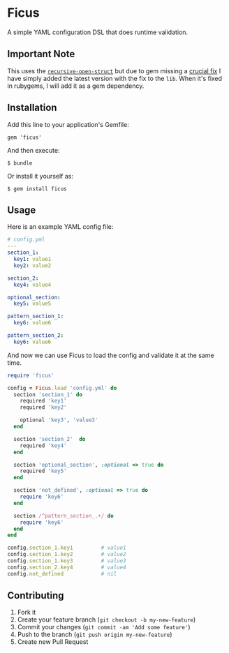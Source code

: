 # Ficus

A simple YAML configuration DSL that does runtime validation.

## Important Note
This uses the [`recursive-open-struct`](https://github.com/aetherknight/recursive-open-struct) but due to gem missing a [crucial fix](https://github.com/aetherknight/recursive-open-struct/commit/0c16caa1b9a19d12e97829f02083f0b7d21f0100) 
I have simply added the latest version with the fix to the `lib`. When it's fixed in rubygems, I will add it as a gem dependency.

## Installation

Add this line to your application's Gemfile:

    gem 'ficus'

And then execute:

    $ bundle

Or install it yourself as:

    $ gem install ficus

## Usage

Here is an example YAML config file:

```yaml
# config.yml
---
section_1:
  key1: value1
  key2: value2

section_2:
  key4: value4

optional_section:
  key5: value5

pattern_section_1:
  key6: value6

pattern_section_2:
  key6: value6

```

And now we can use Ficus to load the config and validate it at the same time.

```ruby
require 'ficus'

config = Ficus.load 'config.yml' do
  section 'section_1' do
    required 'key1'
    required 'key2'

    optional 'key3', 'value3'
  end

  section 'section_2'  do
    required 'key4'
  end

  section 'optional_section', :optional => true do
    required 'key5'
  end

  section 'not_defined', :optional => true do
    require 'key6'
  end

  section /^pattern_section_.+/ do
    require 'key6'
  end
end

config.section_1.key1         # value1
config.section_1.key2         # value2
config.section_1.key3         # value3
config.section_2.key4         # value4
config.not_defined            # nil
```

## Contributing

1. Fork it
2. Create your feature branch (`git checkout -b my-new-feature`)
3. Commit your changes (`git commit -am 'Add some feature'`)
4. Push to the branch (`git push origin my-new-feature`)
5. Create new Pull Request
